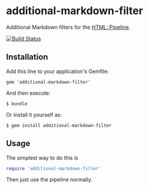 additional-markdown-filter
====================

Additional Markdown filters for the [HTML::Pipeline](https://github.com/jch/html-pipeline).

[![Build Status](https://travis-ci.org/gjtorikian/additional-markdown-filter.svg)](https://travis-ci.org/gjtorikian/additional-markdown-filter)

## Installation

Add this line to your application's Gemfile:

    gem 'additional-markdown-filter'

And then execute:

    $ bundle

Or install it yourself as:

    $ gem install additional-markdown-filter

## Usage

The simplest way to do this is

``` ruby
require 'additional-markdown-filter'
```

Then just use the pipeline normally.
